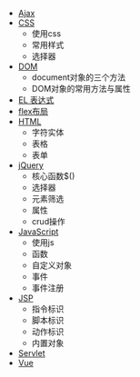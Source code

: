 * [Ajax](ajax.md)
* [CSS](css.md)
    - 使用css
    - 常用样式
    - 选择器
* [DOM](dom.md)
    - document对象的三个方法
    - DOM对象的常用方法与属性
* [EL 表达式](el.md)
* [flex布局](flex.md)
* [HTML](html.md)
    - 字符实体
    - 表格
    - 表单
* [jQuery](jquery.md)
    - 核心函数$()
    - 选择器
    - 元素筛选
    - 属性
    - crud操作
* [JavaScript](js.md)
    - 使用js
    - 函数
    - 自定义对象
    - 事件
    - 事件注册
* [JSP](jsp.md)
    - 指令标识
    - 脚本标识
    - 动作标识
    - 内置对象
* [Servlet](servlet.md)
* [Vue](vue.md)
